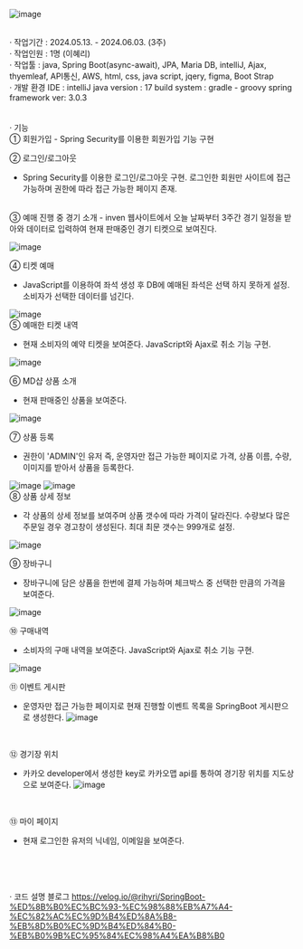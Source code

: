 ![image](https://github.com/user-attachments/assets/459bb73a-8904-4f9f-8ace-9315d350f9ed)

<br>
· 작업기간 :  2024.05.13. - 2024.06.03. (3주)
<br>
· 작업인원 :  1명 (이혜리)
<br>
· 작업툴 :  
          java, Spring Boot(async-await), JPA, Maria DB, intelliJ,
          Ajax, thyemleaf, API통신, AWS,
          html, css, java script, jqery, figma, Boot Strap
<br>
· 개발 환경
 IDE : intelliJ
 java version : 17
 build system : gradle - groovy
 spring framework ver: 3.0.3
<br>
<br>
<br>
· 기능
<br>
① 회원가입  
- Spring Security를 이용한 회원가입 기능 구현

② 로그인/로그아웃  
- Spring Security를 이용한 로그인/로그아웃 구현. 로그인한 회원만 사이트에 접근 가능하며 권한에 따라 접근 가능한 페이지 존재.
<br>
③ 예매 진행 중 경기 소개  
- inven 웹사이트에서 오늘 날짜부터 3주간 경기 일정을 받아와 데이터로 입력하여 현재 판매중인 경기 티켓으로 보여진다.
  
![image](https://github.com/user-attachments/assets/0c75d8d3-a2f7-451d-a232-d9f149ba1bbd)
<br>

④ 티켓 예매  
- JavaScript를 이용하여 좌석 생성 후 DB에 예매된 좌석은 선택 하지 못하게 설정. 소비자가 선택한 데이터를 넘긴다.

![image](https://github.com/user-attachments/assets/dbf0224c-b265-45d4-95de-76f1463f94e5)
<br>
⑤ 예매한 티켓 내역  
- 현재 소비자의 예약 티켓을 보여준다. JavaScript와 Ajax로 취소 기능 구현.
  
![image](https://github.com/user-attachments/assets/f9c99ace-b3c4-4253-9dfe-b3b604c10f25)
<br>

⑥ MD샵 상품 소개  
- 현재 판매중인 상품을 보여준다.

![image](https://github.com/user-attachments/assets/f336f0ce-2144-4928-80c7-972baf3dacbf)
<br>

⑦ 상품 등록  
- 권한이 'ADMIN'인 유저 즉, 운영자만 접근 가능한 페이지로 가격, 상품 이름, 수량, 이미지를 받아서 상품을 등록한다.

![image](https://github.com/user-attachments/assets/f1b2dc22-1c2d-4bde-aeb8-b99d729ede99)
![image](https://github.com/user-attachments/assets/93991cf6-2492-43c5-93c3-72303f2c7abd)
<br>
⑧ 상품 상세 정보 
- 각 상품의 상세 정보를 보여주며 상품 갯수에 따라 가격이 달라진다. 수량보다 많은 주문일 경우 경고창이 생성된다. 최대 최문 갯수는 999개로 설정.

![image](https://github.com/user-attachments/assets/edb8eeca-6cf5-432c-b2a4-c0c3ce885861)
<br>

⑨ 장바구니
- 장바구니에 담은 상품을 한번에 결제 가능하며 체크박스 중 선택한 만큼의 가격을 보여준다.

![image](https://github.com/user-attachments/assets/ea7004f0-2606-461a-b57b-7af756ef26d3)
<br>

⑩ 구매내역 
- 소비자의 구매 내역을 보여준다. JavaScript와 Ajax로 취소 기능 구현.

![image](https://github.com/user-attachments/assets/b418b9ba-6820-4be7-8b55-a365e5ee0b28)
<br>

⑪ 이벤트 게시판  
- 운영자만 접근 가능한 페이지로 현재 진행할 이벤트 목록을 SpringBoot 게시판으로 생성한다.
![image](https://github.com/user-attachments/assets/04d6fab7-8e49-4578-9802-7d11bac75caf)
<br>

⑫ 경기장 위치  
- 카카오 developer에서 생성한 key로 카카오맵 api를 통하여 경기장 위치를 지도상으로 보여준다.
![image](https://github.com/user-attachments/assets/545d864c-fb48-4cce-a224-c7c817431773)
<br>

⑬ 마이 페이지  
- 현재 로그인한 유저의 닉네임, 이메일을 보여준다.
<br>
<br>
<br>

· 코드 설명 블로그
https://velog.io/@rihyri/SpringBoot-%ED%8B%B0%EC%BC%93-%EC%98%88%EB%A7%A4-%EC%82%AC%EC%9D%B4%ED%8A%B8-%EB%8D%B0%EC%9D%B4%ED%84%B0-%EB%B0%9B%EC%95%84%EC%98%A4%EA%B8%B0



